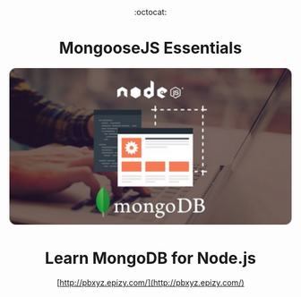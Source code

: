 <div align="center">

:octocat:

# MongooseJS Essentials

<img src="MongooseJS.png" alt="MongooseJS.png" width="1000"/>

# Learn MongoDB for Node.js

<!-- ## -- ToDo --

tsconfig

README

001

002 -->

[http://pbxyz.epizy.com/](http://pbxyz.epizy.com/)

</div>
